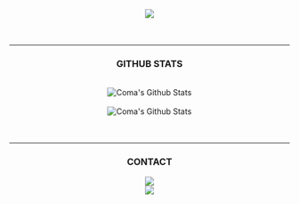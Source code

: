 <div align="center">
  <img src="https://capsule-render.vercel.app/api?type=waving&color=0:000000&height=300&section=header&text=COMA'S%20GITHUB&fontSize=70&fontColor=FFFFFF&fontAlignY=30&desc=Per%20Aspera%20Ad%20Astra.&descAlign=50&descAlignY=50&animation=twinkling" />
</div>
<br>
<br>
<hr>
<h3 align="center">GITHUB STATS</h3>
<br>
<div align="center">
  <img src="https://github-readme-stats.vercel.app/api?username=ComaHub&show_icons=true&theme=dark" alt="Coma's Github Stats" />
</div>
<br>
<div align="center">
  <img src="https://github-readme-stats.vercel.app/api/top-langs/?username=ComaHub&layout=compact&theme=dark" alt="Coma's Github Stats" />
</div>
<br>
<br>
<hr>
<h3 align="center">CONTACT</h3>
<div align="center">
  <a href="mailto:comasocean@gmail.com">
    <img src="https://img.shields.io/badge/comasocean@gmail.com-000000?style=for-the-badge&logo=gmail&logoColor=white"/>
  </a>
</div>
<div align="center">
  <img src="https://capsule-render.vercel.app/api?type=waving&color=0:000000&height=150&section=footer" />
</div>

